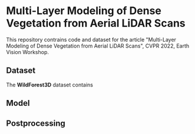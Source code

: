 # Multi-Layer Modeling of Dense Vegetation from Aerial LiDAR Scans

This repository contrains code and dataset for the article "Multi-Layer Modeling of Dense Vegetation from Aerial LiDAR Scans", CVPR 2022, Earth Vision Workshop.

## Dataset
The **WildForest3D** dataset contains

## Model

## Postprocessing
